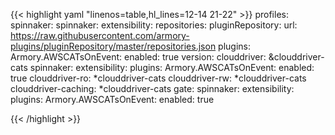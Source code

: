 ---
---
{{< highlight yaml "linenos=table,hl_lines=12-14 21-22" >}}
profiles:
    spinnaker:
      spinnaker:
        extensibility:
          repositories:
            pluginRepository:
              url: https://raw.githubusercontent.com/armory-plugins/pluginRepository/master/repositories.json
          plugins:
            Armory.AWSCATsOnEvent:
              enabled: true
              version: <version>
      clouddriver: &clouddriver-cats
        spinnaker:
          extensibility:
            plugins:
              Armory.AWSCATsOnEvent:
                enabled: true
      clouddriver-ro:
        *clouddriver-cats
      clouddriver-rw:
        *clouddriver-cats
      clouddriver-caching:
        *clouddriver-cats
      gate:
        spinnaker:
          extensibility:
            plugins:
              Armory.AWSCATsOnEvent:
                enabled: true

{{< /highlight >}}